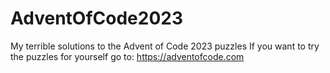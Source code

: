 # AdventOfCode2023
My terrible solutions to the Advent of Code 2023 puzzles
If you want to try the puzzles for yourself go to: https://adventofcode.com
